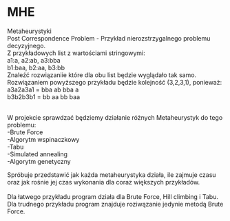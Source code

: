 # MHE
Metaheurystyki <br>
Post Correspondence Problem - Przykład nierozstrzygalnego problemu decyzyjnego.<br>
  Z przykładowych list z wartościami stringowymi:<br>
  a1:a, a2:ab, a3:bba<br>
  b1:baa, b2:aa, b3:bb<br>
  Znaleźć rozwiązaniie które dla obu list będzie wyglądało tak samo. Rozwiązaniem powyższego przykładu będzie kolejność (3,2,3,1), ponieważ:<br>
  a3a2a3a1  = bba ab bba a <br>
  b3b2b3b1 = bb aa bb baa <br>
  <br>

W projekcie sprawdzać będziemy działanie różnych Metaheurystyk do tego problemu:<br>
  -Brute Force<br>
  -Algorytm wspinaczkowy<br>
  -Tabu<br>
  -Simulated annealing<br>
  -Algorytm genetyczny<br>
  
Spróbuje przedstawić jak każda metaheurystyka działa, ile zajmuje czasu oraz jak rośnie jej czas wykonania dla coraz większych przykładów.
<br><br>
Dla łatwego przykładu program działa dla Brute Force, Hill climbing i Tabu.<br>
Dla trudnego przykładu program znajduje roziwązanie jedynie metodą Brute Force. <br>
